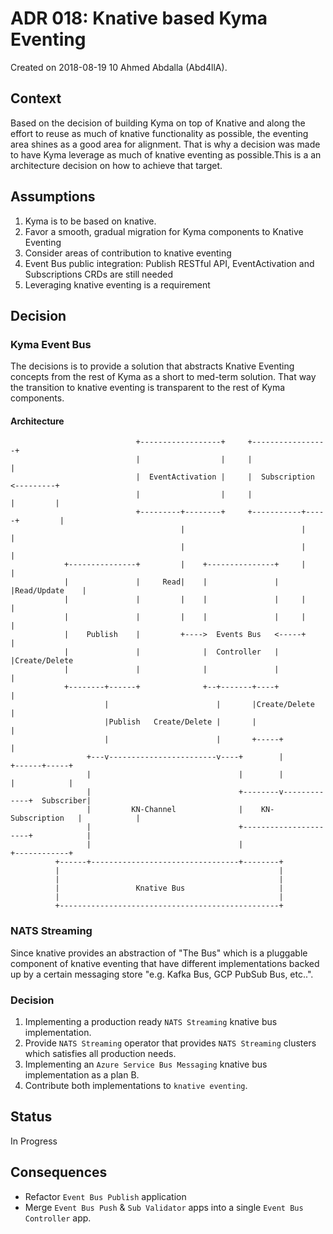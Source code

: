 # ADR 018: Knative based Kyma Eventing 

Created on 2018-08-19 10 Ahmed Abdalla (Abd4llA).

## Context

Based on the decision of building Kyma on top of Knative and along the effort to reuse as much of knative functionality as possible, the eventing area shines as a good area for alignment. That is why a decision was made to have Kyma leverage as much of knative eventing as possible.This is a an architecture decision on how to achieve that target.

## Assumptions
1. Kyma is to be based on knative.
2. Favor a smooth, gradual migration for Kyma components to Knative Eventing
3. Consider areas of contribution to knative eventing
4. Event Bus public integration: Publish RESTful API, EventActivation and Subscriptions CRDs are still needed
5. Leveraging knative eventing is a requirement

## Decision

### Kyma Event Bus 

The decisions is to provide a solution that abstracts Knative Eventing concepts from the rest of Kyma as a short to med-term solution. That way the transition to knative eventing is transparent to the rest of Kyma components.

#### Architecture 


                                +------------------+     +-----------------+
                                |                  |     |                 |
                                |  EventActivation |     |  Subscription   <---------+
                                |                  |     |                 |         |
                                +---------+--------+     +-----------+-----+         |
                                          |                          |               |
                                          |                          |               |
                +---------------+         |    +---------------+     |               |
                |               |     Read|    |               |     |Read/Update    |
                |               |         |    |               |     |               |
                |               |         |    |               |     |               |
                |    Publish    |         +---->  Events Bus   <-----+               |
                |               |              |  Controller   |                     |Create/Delete
                |               |              |               |                     |
                +--------+------+              +--+-------+----+                     |
                         |                        |       |Create/Delete             |
                         |Publish   Create/Delete |       |                          |
                         |                        |       +-----+                    |
                     +---v------------------------v----+        |             +------+-----+
                     |                                 |        |             |            |
                     |                                 +--------v-------------+  Subscriber|
                     |         KN-Channel              |    KN-Subscription   |            |
                     |                                 +----------------------+            |
                     |                                 |                      +------------+
              +------+---------------------------------+--------+
              |                                                 |
              |                                                 |
              |                 Knative Bus                     |
              |                                                 |
              +-------------------------------------------------+

### NATS Streaming

Since knative provides an abstraction of "The Bus" which is a pluggable component of knative eventing that have different  implementations backed up by a certain messaging store "e.g. Kafka Bus, GCP PubSub Bus, etc..".

### Decision

1. Implementing a production ready `NATS Streaming` knative bus implementation.
2. Provide `NATS Streaming` operator that provides `NATS Streaming` clusters which satisfies all production needs.
3. Implementing an `Azure Service Bus Messaging` knative bus implementation as a plan B.
4. Contribute both implementations to `knative eventing`.

## Status

In Progress

## Consequences

- Refactor `Event Bus Publish` application
- Merge `Event Bus Push` & `Sub Validator` apps into a single `Event Bus Controller` app.
